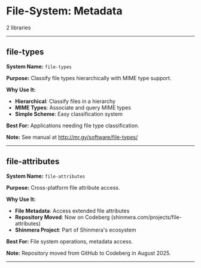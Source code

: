 # File-System: Metadata

2 libraries

---

## file-types

**System Name:** `file-types`

**Purpose:** Classify file types hierarchically with MIME type support.

**Why Use It:**
- **Hierarchical**: Classify files in a hierarchy
- **MIME Types**: Associate and query MIME types
- **Simple Scheme**: Easy classification system

**Best For:** Applications needing file type classification.

**Note:** See manual at http://mr.gy/software/file-types/

---


## file-attributes

**System Name:** `file-attributes`

**Purpose:** Cross-platform file attribute access.

**Why Use It:**
- **File Metadata**: Access extended file attributes
- **Repository Moved**: Now on Codeberg (shinmera.com/projects/file-attributes)
- **Shinmera Project**: Part of Shinmera's ecosystem

**Best For:** File system operations, metadata access.

**Note:** Repository moved from GitHub to Codeberg in August 2025.

---




